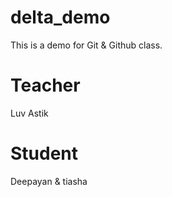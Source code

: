 # delta_demo
This is a demo for Git &amp; Github class.

# Teacher
Luv Astik

# Student
Deepayan & tiasha